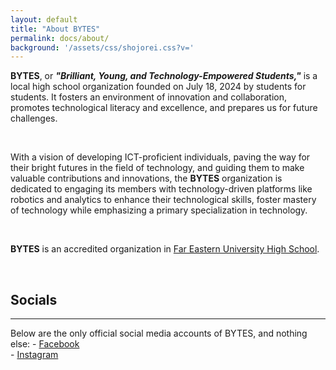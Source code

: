 ```yaml
---
layout: default
title: "About BYTES"
permalink: docs/about/
background: '/assets/css/shojorei.css?v='
---
```

**BYTES**, or ***"Brilliant, Young, and Technology-Empowered Students,"*** is a local high school organization founded on July 18, 2024 by students for students. It fosters an environment of innovation and collaboration, promotes technological literacy and excellence, and prepares us for future challenges.

<br>

With a vision of developing ICT-proficient individuals, paving the way for their bright futures in the field of technology, and guiding them to make valuable contributions and innovations, the **BYTES** organization is dedicated to engaging its members with technology-driven platforms like robotics and analytics to enhance their technological skills, foster mastery of technology while emphasizing a primary specialization in technology.

<br>

**BYTES** is an accredited organization in [Far Eastern University High School](https://feuhighschool.edu.ph).

<br>

## Socials
<hr>
Below are the only official social media accounts of BYTES, and nothing else:
-     <a href="{{ site.facebook }}" target="_blank">Facebook</a><br>
-     <a href="{{ site.instagram }}" target="_blank">Instagram</a><br>
